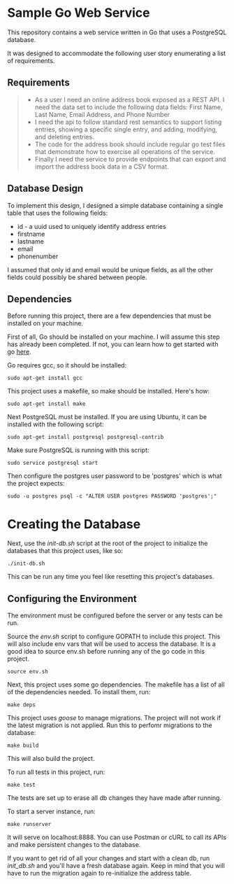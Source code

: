 # Sample Go Web Service

This repository contains a web service written in Go that uses a PostgreSQL database.

It was designed to accommodate the following user story enumerating a list of requirements.

## Requirements

> * As a user I need an online address book exposed as a REST API.  I need the data set to include the following data fields: 
First Name, Last Name, Email Address, and Phone Number
> * I need the api to follow standard rest semantics to support listing entries, showing a specific single entry, and adding, modifying, and deleting entries.  
> * The code for the address book should include regular go test files that demonstrate how to exercise all operations of the service.  
> * Finally I need the service to provide endpoints that can export and import the address book data in a CSV format. 

## Database Design

To implement this design, I designed a simple database containing a single table that uses the following fields:
* id - a uuid used to uniquely identify address entries
* firstname
* lastname
* email
* phonenumber

I assumed that only id and email would be unique fields, as all the other fields could possibly be shared between people.

## Dependencies

Before running this project, there are a few dependencies that must be installed on your machine.

First of all, Go should be installed on your machine. I will assume this step has already been completed. If not, you can learn how to get started with go [here](https://golang.org/doc/install).

Go requires gcc, so it should be installed:
```shell
sudo apt-get install gcc
```

This project uses a makefile, so make should be installed. Here's how:
```shell
sudo apt-get install make
```

Next PostgreSQL must be installed. If you are using Ubuntu, it can be installed with the following script:
```shell
sudo apt-get install postgresql postgresql-contrib
```

Make sure PostgreSQL is running with this script:
```shell
sudo service postgresql start
```

Then configure the postgres user password to be 'postgres' which is what the project expects:
```shell
sudo -u postgres psql -c "ALTER USER postgres PASSWORD 'postgres';"
```

# Creating the Database

Next, use the _init-db.sh_ script at the root of the project to initialize the databases that this project uses, like so:
```shell
./init-db.sh
```
This can be run any time you feel like resetting this project's databases.

## Configuring the Environment

The environment must be configured before the server or any tests can be run.

Source the _env.sh_ script to configure GOPATH to include this project. This will also include env vars that will be used to access the database. It is a good idea to source env.sh before running any of the go code in this project.
```shell
source env.sh
```

Next, this project uses some go dependencies. The makefile has a list of all of the dependencies needed. To install them, run:
```shell
make deps
```

This project uses _goose_ to manage migrations. The project will not work if the latest migration is not applied. Run this to perfomr migrations to the database:
```shell
make build
```
This will also build the project.

To run all tests in this project, run:
```shell
make test
```
The tests are set up to erase all db changes they have made after running.

To start a server instance, run:
```shell
make runserver
```
It will serve on localhost:8888. You can use Postman or cURL to call its APIs and make persistent changes to the database.

If you want to get rid of all your changes and start with a clean db, run _init_db.sh_ and you'll have a fresh database again. Keep in mind that you will have to run the migration again to re-initialize the address table.
